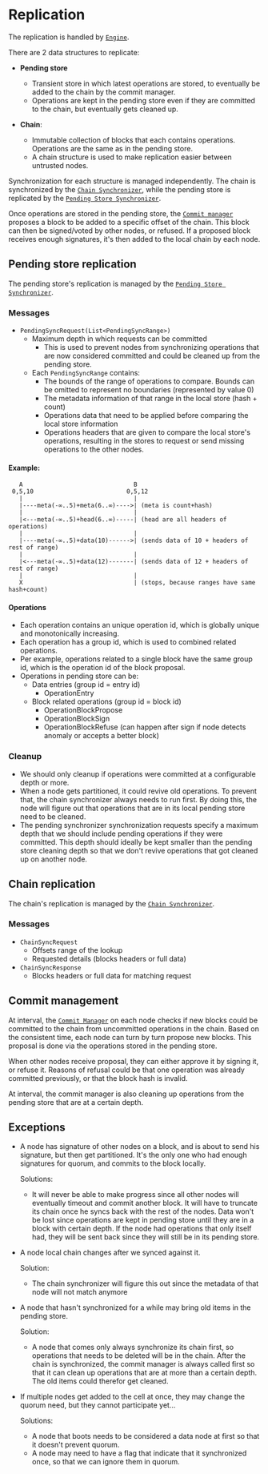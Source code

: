 
# Replication
The replication is handled by [`Engine`](src/engine/mod.rs).
 
There are 2 data structures to replicate:
* **Pending store**
    * Transient store in which latest operations are stored, to eventually be added to the chain by the commit manager. 
    * Operations are kept in the pending store even if they are committed to the chain, but eventually gets cleaned up.

* **Chain**: 
    * Immutable collection of blocks that each contains operations. Operations are the same as in the pending store.
    * A chain structure is used to make replication easier between untrusted nodes.

Synchronization for each structure is managed independently. The chain is synchronized by the [`Chain Synchronizer`](src/engine/chain_sync.rs),
while the pending store is replicated by the [`Pending Store Synchronizer`](src/engine/pending_sync.rs).

Once operations are stored in the pending store, the [`Commit manager`](src/engine/commit_manager.rs) proposes a block to be 
added to a specific offset of the chain. This block can then be signed/voted by other nodes, or refused. If a proposed block
receives enough signatures, it's then added to the local chain by each node.

## Pending store replication
The pending store's replication is managed by the [`Pending Store Synchronizer`](src/engine/pending_sync.rs).

### Messages
* `PendingSyncRequest(List<PendingSyncRange>)`
    * Maximum depth in which requests can be committed
      * This is used to prevent nodes from synchronizing operations that are now considered committed and could be cleaned up from
        the pending store.
    * Each `PendingSyncRange` contains:
      * The bounds of the range of operations to compare. Bounds can be omitted to represent no boundaries (represented by value 0)
      * The metadata information of that range in the local store (hash + count)
      * Operations data that need to be applied before comparing the local store information
      * Operations headers that are given to compare the local store's operations, resulting in the stores to request or send
        missing operations to the other nodes.

#### Example:
```
   A                               B
 0,5,10                          0,5,12
   |                               |
   |----meta(-∞..5)+meta(6..∞)---->| (meta is count+hash)
   |                               |
   |<---meta(-∞..5)+head(6..∞)-----| (head are all headers of operations)
   |                               |
   |----meta(-∞..5)+data(10)------>| (sends data of 10 + headers of rest of range)
   |                               |
   |<---meta(-∞..5)+data(12)-------| (sends data of 12 + headers of rest of range)
   |                               |
   X                               | (stops, because ranges have same hash+count)
```

#### Operations
* Each operation contains an unique operation id, which is globally unique and monotonically increasing.
* Each operation has a group id, which is used to combined related operations.
* Per example, operations related to a single block have the same group id, which is the operation id of the block proposal.
* Operations in pending store can be:
    * Data entries (group id = entry id)
        * OperationEntry
    * Block related operations (group id = block id)
        * OperationBlockPropose
        * OperationBlockSign
        * OperationBlockRefuse (can happen after sign if node detects anomaly or accepts a better block)

### Cleanup
* We should only cleanup if operations were committed at a configurable depth or more.
* When a node gets partitioned, it could revive old operations. 
  To prevent that, the chain synchronizer always needs to run first. By doing this, 
  the node will figure out that operations that are in its local pending store need 
  to be cleaned.
* The pending synchronizer synchronization requests specify a maximum depth that we should include
  pending operations if they were committed. This depth should ideally be kept smaller than the pending
  store cleaning depth so that we don't revive operations that got cleaned up on another node.

## Chain replication
The chain's replication is managed by the [`Chain Synchronizer`](src/engine/chain_sync.rs).

### Messages
* `ChainSyncRequest`
  * Offsets range of the lookup
  * Requested details (blocks headers or full data)
* `ChainSyncResponse`
  * Blocks headers or full data for matching request


## Commit management
At interval, the [`Commit Manager`](src/engine/commit_manager.src) on each node checks if new blocks could
be committed to the chain from uncommitted operations in the chain. Based on the consistent time, each node can
turn by turn propose new blocks. This proposal is done via the operations stored in the pending store.

When other nodes receive proposal, they can either approve it by signing it, or refuse it. Reasons of refusal could
be that one operation was already committed previously, or that the block hash is invalid.

At interval, the commit manager is also cleaning up operations from the pending store that are at a certain depth.

## Exceptions
* A node has signature of other nodes on a block, and is about to send his signature, but then get partitioned.
  It's the only one who had enough signatures for quorum, and commits to the block locally.

  Solutions:
  * It will never be able to make progress since all other nodes will eventually timeout and commit another block.
    It will have to truncate its chain once he syncs back with the rest of the nodes.
    Data won't be lost since operations are kept in pending store until they are in a block with certain depth.
    If the node had operations that only itself had, they will be sent back since they will still be in its pending store.

* A node local chain changes after we synced against it.

  Solution: 
  * The chain synchronizer will figure this out since the metadata of that node will not match anymore

* A node that hasn't synchronized for a while may bring old items in the pending store.

  Solution:
  * A node that comes only always synchronize its chain first, so operations that needs to be deleted will be in the chain.
    After the chain is synchronized, the commit manager is always called first so that it can clean up operations that are
    at more than a certain depth. The old items could therefor get cleaned.
  
* If multiple nodes get added to the cell at once, they may change the quorum need, but they cannot participate yet...

  Solutions:
  * A node that boots needs to be considered a data node at first so that it doesn't prevent quorum.
  * A node may need to have a flag that indicate that it synchronized once, so that we can ignore them in quorum.


